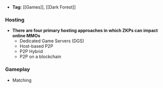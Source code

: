 - **Tag:** [[Games]], [[Dark Forest]]

### Hosting 
- **There are four primary hosting approaches in which ZKPs can impact online MMOs**
	- Dedicated Game Servers (DGS)
	- Host-based P2P
	- P2P Hybrid 
	- P2P on a blockchain 


### Gameplay 
- Matching 